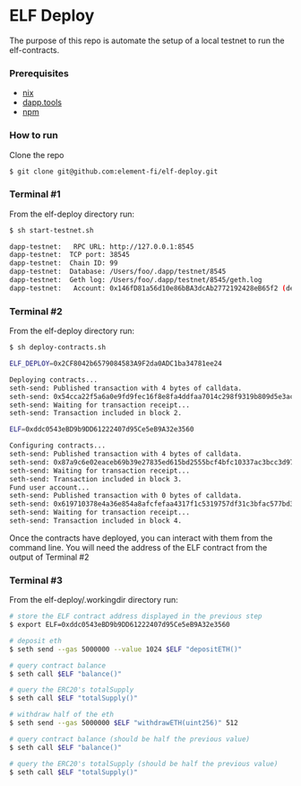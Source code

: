 # ELF Deploy

The purpose of this repo is automate the setup of a local testnet to run the elf-contracts.

### Prerequisites

- [nix](https://nixos.org/download.html)
- [dapp.tools](https://dapp.tools/)
- [npm](https://nodejs.org/en/download/)

### How to run

Clone the repo

```bash
$ git clone git@github.com:element-fi/elf-deploy.git
```

### Terminal #1

From the elf-deploy directory run:

```bash
$ sh start-testnet.sh

dapp-testnet:   RPC URL: http://127.0.0.1:8545
dapp-testnet:  TCP port: 38545
dapp-testnet:  Chain ID: 99
dapp-testnet:  Database: /Users/foo/.dapp/testnet/8545
dapp-testnet:  Geth log: /Users/foo/.dapp/testnet/8545/geth.log
dapp-testnet:   Account: 0x146fD81a56d10e86bBA3dcAb2772192428eB65f2 (default)
```

### Terminal #2

From the elf-deploy directory run:

```bash
$ sh deploy-contracts.sh

ELF_DEPLOY=0x2CF8042b6579084583A9F2da0ADC1ba34781ee24

Deploying contracts...
seth-send: Published transaction with 4 bytes of calldata.
seth-send: 0x54cca22f5a6a0e9fd9fec16f8e8fa4ddfaa7014c298f9319b809d5e3acc7d082
seth-send: Waiting for transaction receipt...
seth-send: Transaction included in block 2.

ELF=0xddc0543eBD9b9DD61222407d95Ce5eB9A32e3560

Configuring contracts...
seth-send: Published transaction with 4 bytes of calldata.
seth-send: 0x87a9c6e02eaceb69b39e27835ed615bd2555bcf4bfc10337ac3bcc3d97f8f343
seth-send: Waiting for transaction receipt...
seth-send: Transaction included in block 3.
Fund user account...
seth-send: Published transaction with 0 bytes of calldata.
seth-send: 0x619710378e4a36e854a8afcfefaa4317f1c5319757df31c3bfac577bd39eae49
seth-send: Waiting for transaction receipt...
seth-send: Transaction included in block 4.
```

Once the contracts have deployed, you can interact with them from the command line. You will need the address of the ELF contract from the output of Terminal #2

### Terminal #3

From the elf-deploy/.workingdir directory run:

```bash
# store the ELF contract address displayed in the previous step
$ export ELF=0xddc0543eBD9b9DD61222407d95Ce5eB9A32e3560

# deposit eth
$ seth send --gas 5000000 --value 1024 $ELF "depositETH()"

# query contract balance
$ seth call $ELF "balance()"

# query the ERC20's totalSupply
$ seth call $ELF "totalSupply()"

# withdraw half of the eth
$ seth send --gas 5000000 $ELF "withdrawETH(uint256)" 512

# query contract balance (should be half the previous value)
$ seth call $ELF "balance()"

# query the ERC20's totalSupply (should be half the previous value)
$ seth call $ELF "totalSupply()"
```
